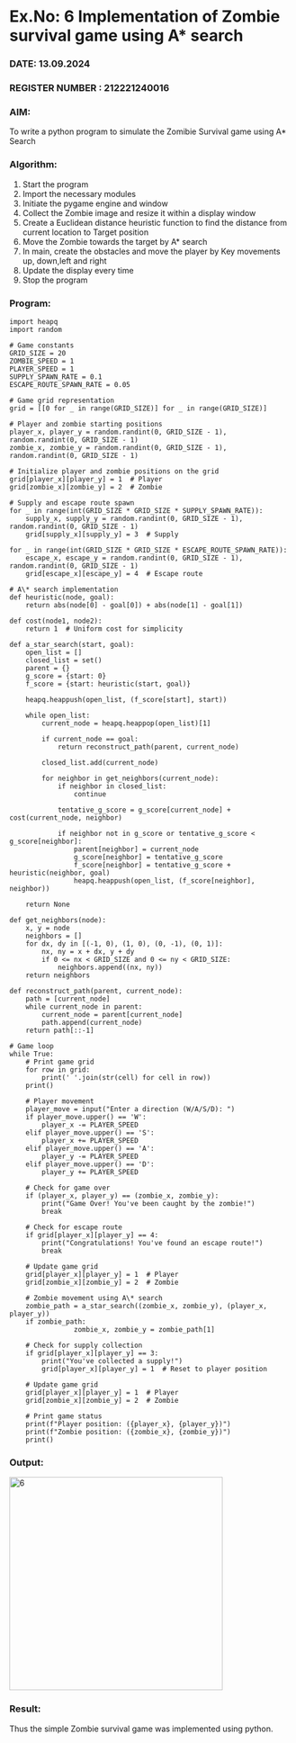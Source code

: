 # Ex.No: 6  Implementation of Zombie survival game using A* search 

### DATE: 13.09.2024                                                                           
### REGISTER NUMBER : 212221240016

### AIM: 
To write a python program to simulate the Zomibie Survival game using A* Search 

### Algorithm:
1. Start the program
2. Import the necessary modules
3. Initiate the pygame engine and window
4. Collect the Zombie image and resize it within a display window 
5. Create a Euclidean distance heuristic function to find the distance from current location to Target position
6.  Move the Zombie towards the target by A* search 
7.  In main, create the obstacles and move the player by Key movements up, down,left and right 
10.  Update the display every time 
11.  Stop the program

### Program:
```
import heapq
import random

# Game constants
GRID_SIZE = 20
ZOMBIE_SPEED = 1
PLAYER_SPEED = 1
SUPPLY_SPAWN_RATE = 0.1
ESCAPE_ROUTE_SPAWN_RATE = 0.05

# Game grid representation
grid = [[0 for _ in range(GRID_SIZE)] for _ in range(GRID_SIZE)]

# Player and zombie starting positions
player_x, player_y = random.randint(0, GRID_SIZE - 1), random.randint(0, GRID_SIZE - 1)
zombie_x, zombie_y = random.randint(0, GRID_SIZE - 1), random.randint(0, GRID_SIZE - 1)

# Initialize player and zombie positions on the grid
grid[player_x][player_y] = 1  # Player
grid[zombie_x][zombie_y] = 2  # Zombie

# Supply and escape route spawn
for _ in range(int(GRID_SIZE * GRID_SIZE * SUPPLY_SPAWN_RATE)):
    supply_x, supply_y = random.randint(0, GRID_SIZE - 1), random.randint(0, GRID_SIZE - 1)
    grid[supply_x][supply_y] = 3  # Supply

for _ in range(int(GRID_SIZE * GRID_SIZE * ESCAPE_ROUTE_SPAWN_RATE)):
    escape_x, escape_y = random.randint(0, GRID_SIZE - 1), random.randint(0, GRID_SIZE - 1)
    grid[escape_x][escape_y] = 4  # Escape route

# A\* search implementation
def heuristic(node, goal):
    return abs(node[0] - goal[0]) + abs(node[1] - goal[1])

def cost(node1, node2):
    return 1  # Uniform cost for simplicity

def a_star_search(start, goal):
    open_list = []
    closed_list = set()
    parent = {}
    g_score = {start: 0}
    f_score = {start: heuristic(start, goal)}

    heapq.heappush(open_list, (f_score[start], start))

    while open_list:
        current_node = heapq.heappop(open_list)[1]

        if current_node == goal:
            return reconstruct_path(parent, current_node)

        closed_list.add(current_node)

        for neighbor in get_neighbors(current_node):
            if neighbor in closed_list:
                continue

            tentative_g_score = g_score[current_node] + cost(current_node, neighbor)

            if neighbor not in g_score or tentative_g_score < g_score[neighbor]:
                parent[neighbor] = current_node
                g_score[neighbor] = tentative_g_score
                f_score[neighbor] = tentative_g_score + heuristic(neighbor, goal)
                heapq.heappush(open_list, (f_score[neighbor], neighbor))

    return None

def get_neighbors(node):
    x, y = node
    neighbors = []
    for dx, dy in [(-1, 0), (1, 0), (0, -1), (0, 1)]:
        nx, ny = x + dx, y + dy
        if 0 <= nx < GRID_SIZE and 0 <= ny < GRID_SIZE:
            neighbors.append((nx, ny))
    return neighbors

def reconstruct_path(parent, current_node):
    path = [current_node]
    while current_node in parent:
        current_node = parent[current_node]
        path.append(current_node)
    return path[::-1]

# Game loop
while True:
    # Print game grid
    for row in grid:
        print(' '.join(str(cell) for cell in row))
    print()

    # Player movement
    player_move = input("Enter a direction (W/A/S/D): ")
    if player_move.upper() == 'W':
        player_x -= PLAYER_SPEED
    elif player_move.upper() == 'S':
        player_x += PLAYER_SPEED
    elif player_move.upper() == 'A':
        player_y -= PLAYER_SPEED
    elif player_move.upper() == 'D':
        player_y += PLAYER_SPEED

    # Check for game over
    if (player_x, player_y) == (zombie_x, zombie_y):
        print("Game Over! You've been caught by the zombie!")
        break

    # Check for escape route
    if grid[player_x][player_y] == 4:
        print("Congratulations! You've found an escape route!")
        break

    # Update game grid
    grid[player_x][player_y] = 1  # Player
    grid[zombie_x][zombie_y] = 2  # Zombie

    # Zombie movement using A\* search
    zombie_path = a_star_search((zombie_x, zombie_y), (player_x, player_y))
    if zombie_path:
                zombie_x, zombie_y = zombie_path[1]

    # Check for supply collection
    if grid[player_x][player_y] == 3:
        print("You've collected a supply!")
        grid[player_x][player_y] = 1  # Reset to player position

    # Update game grid
    grid[player_x][player_y] = 1  # Player
    grid[zombie_x][zombie_y] = 2  # Zombie

    # Print game status
    print(f"Player position: ({player_x}, {player_y})")
    print(f"Zombie position: ({zombie_x}, {zombie_y})")
    print()
```

### Output:
<img width="379" alt="6" src="https://github.com/user-attachments/assets/30683b29-0c0d-4a14-b10a-9487e4536deb">

### Result:
Thus the simple Zombie survival game was implemented using python.
